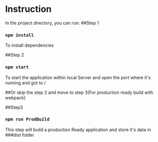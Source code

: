 # Instruction


In the project directory, you can run:
##Step 1

  ### `npm install`
  To install dependencies

##Step 2
  
  ### `npm start`
  To start the application within local Server and open the port where it's running and got to /
 
##Or skip the step 2 and move to step 3(For production ready build with webpack) 
 
##Step3
### `npm run ProdBuild`
  This step will build a production Ready application and store it's data in ###dist folder
  
